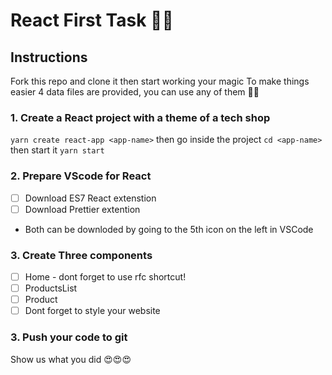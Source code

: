 # React First Task 💃🏻


## Instructions

Fork this repo and clone it then start working your magic
To make things easier 4 data files are provided, you can use any of them 🙏🏼

### 1. Create a React project with a theme of a tech shop 
`yarn create react-app <app-name>`
then go inside the project `cd <app-name>`
then start it `yarn start`
### 2. Prepare VScode for React
- [ ] Download ES7 React extenstion
- [ ] Download Prettier extention
- Both can be downloded by going to the 5th icon on the left in VSCode
### 3. Create Three components 
- [ ] Home - dont forget to use rfc shortcut!
- [ ] ProductsList
- [ ] Product 
- [ ] Dont forget to style your website

### 3. Push your code to git 
Show us what you did 😍😍😍
